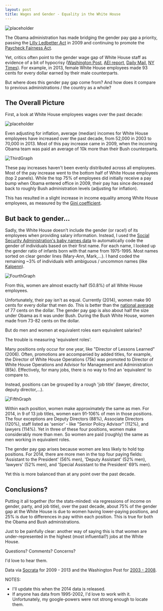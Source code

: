 ```yaml
---
layout: post
title: Wages and Gender - Equality in the White House
---
```


![placeholder](/assets/p1-00-intro2014.png "First Image")

The Obama administration has made bridging the gender pay gap a priority, passing the [Lilly Ledbetter Act](http://en.wikipedia.org/wiki/Lilly_Ledbetter_Fair_Pay_Act_of_2009) in 2009 and continuing to promote the [Paycheck Fairness Act](http://www.nytimes.com/2014/03/21/us/politics/obama-to-promote-expanded-economic-opportunities-for-women.html).

Yet, critics often point to the gender wage gap of White House staff as evidence of a bit of hypocrisy ([Washington Post](http://www.washingtonpost.com/blogs/post-politics/wp/2014/04/07/the-white-houses-own-wage-gender-gap/), [AEI report](http://www.aei-ideas.org/2014/02/february-20-is-white-house-equal-pay-day-the-date-in-2014-women-must-work-to-earn-what-men-earned-in-2013/), [Daily Mail](http://www.dailymail.co.uk/news/article-2128513/Women-paid-significantly-Obama-White-House-male-counterparts.html), [NY Times](http://www.nytimes.com/2014/04/08/us/politics/as-obama-spotlights-gender-gap-in-wages-his-own-payroll-draws-scrutiny.html?_r=0)).  For example, in 2013, female White House employees made 93 cents for every dollar earned by their male counterparts.

But where does this gender pay gap come from? And how does it compare to previous administrations / the country as a whole?

## The Overall Picture

First, a look at White House employees wages over the past decade:

![placeholder](/assets/p1-01-median2014.png)

Even adjusting for inflation, average (median) incomes for White House employees have increased over the past decade, from 52,000 in 2003 to 70,000 in 2013. Most of this pay increase came in 2009, when the incoming Obama team was paid an average of 10k more than their Bush counterparts.

![ThirdGraph](/assets/p1-02-income2014.png)

These pay increases haven't been evenly distributed across all employees. Most of the pay increase went to the bottom half of White House employees (top 2 panels).  While the top 75% of employees did initially receive a pay bump when Obama entered office in 2009, their pay has since decreased back to roughly Bush administration levels (adjusting for inflation).

This has resulted in a slight increase in income equality among White House employees, as measured by the [Gini coefficient](http://en.wikipedia.org/wiki/Gini_coefficient).

## But back to gender...

Sadly, the White House doesn't include the gender (or race!) of its employees when providing salary information. Instead, I used the [Social Security Administration's baby names data](http://www.ssa.gov/oact/babynames/limits.html) to automatically code the gender of individuals based on their first name. For each name, I looked up the gender ratio of infants born with that name from 1975-1995. Most names sorted on clear gender lines (Mary-Ann, Mark,...). I hand coded the remaining ~3% of individuals with ambiguous / uncommon names (like [Kalpenn](http://en.wikipedia.org/wiki/Kal_Penn)).

![FourthGraph](/assets/p1-03-gender2014.png)

From this, women are almost exactly half (50.8%) of all White House employees.

Unfortunately, their pay isn't as equal. Currently (2014), women make 90 cents for every dollar that men do. This is better than the [national average](http://www.iwpr.org/publications/pubs/the-gender-wage-gap-2012/) of 77 cents on the dollar. The gender pay gap is also about half the size under Obama as it was under Bush. During the Bush White House, women made from 73-82 cents on the dollar.

But do men and women at equivalent roles earn equivalent salaries?

The trouble is measuring 'equivalent roles'.

Many positions only occur for one year, like "Director of Lessons Learned" (2006). Often, promotions are accompanied by added titles, for example, the Director of White House Operations (75k) was promoted to Director of White House Operations and Advisor for Management and Administration (85k). Effectively, for many jobs, there is no way to find an 'equivalent' to compare to.

Instead, positions can be grouped by a rough 'job title' (lawyer, director, deputy director,...).

![FifthGraph](/assets/p1-04-summaryPlot.png)

Within each position,  women make approximately the same as men. For 2014, in 9 of 13 job titles, women earn 91-106% of men in those positions. The four exceptions are Deputy Directors (88%), Associate Directors (120%), staff listed as 'senior' - like "Senior Policy Advisor" (112%), and lawyers (114%). Yet in three of these four positions, women make considerably more than men. So women are paid (roughly) the same as men working in equivalent roles.

The gender pay gap arises because women are less likely to hold top positions. For 2014, there are more men in the top four paying fields: 'Assistant to the President' (56% men), 'Deputy Assistant' (52% men), 'lawyers' (52% men), and 'Special Assistant to the President' 69% men).

Yet this is more balanced than at any point over the past decade.

## Conclusions?

Putting it all together (for the stats-minded: via regressions of income on gender, party, and job title), over the past decade, about 75% of the gender gap at the White House is due to women having lower-paying positions, and 25% is due to differences in pay within each position. This is true for both the Obama and Bush administrations.

Just to be painfully clear: another way of saying this is that women are under-represented in the highest (most influential?) jobs at the White House.

Questions?
Comments?
Concerns?

I'd love to hear them.


Data via [Socrata](https://opendata.socrata.com/) for 2009 - 2013 and the Washington Post for [2003 - 2008](http://www.washingtonpost.com/wp-srv/opinions/graphics/2008stafflistsalary.html).

NOTES:
* I'll update this when the 2014 data is released.
* If anyone has data from 1995-2002, I'd love to work with it. Unfortunately, my google-powers were not strong enough to locate them. 